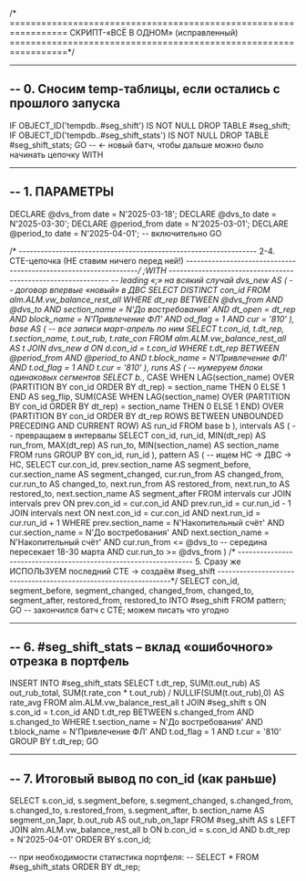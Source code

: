 /* =================================================================
   СКРИПТ-«ВСЁ В ОДНОМ»  (исправленный)
=================================================================*/

------------------------------------------------------------------
-- 0. Сносим temp-таблицы, если остались с прошлого запуска
------------------------------------------------------------------
IF OBJECT_ID('tempdb..#seg_shift') IS NOT NULL        DROP TABLE #seg_shift;
IF OBJECT_ID('tempdb..#seg_shift_stats') IS NOT NULL  DROP TABLE #seg_shift_stats;
GO   -- ← новый батч, чтобы дальше можно было начинать цепочку WITH

------------------------------------------------------------------
-- 1. ПАРАМЕТРЫ
------------------------------------------------------------------
DECLARE @dvs_from      date = N'2025-03-18';
DECLARE @dvs_to        date = N'2025-03-30';
DECLARE @period_from   date = N'2025-03-01';
DECLARE @period_to     date = N'2025-04-01';   -- включительно
GO

/* -----------------------------------------------------------------
   2-4. CTE-цепочка  (НЕ ставим ничего перед ней!)
-----------------------------------------------------------------*/
;WITH -------------------------------------------------------------  -- leading «;» на всякий случай
dvs_new AS (                     -- договор впервые «новый» в ДВС
    SELECT DISTINCT con_id
    FROM alm.ALM.vw_balance_rest_all
    WHERE dt_rep BETWEEN @dvs_from AND @dvs_to
      AND section_name = N'До востребования'
      AND dt_open      = dt_rep
      AND block_name   = N'Привлечение ФЛ'
      AND od_flag      = 1
      AND cur          = '810'
),
base AS (                        -- все записи март-апрель по ним
    SELECT  t.con_id, t.dt_rep, t.section_name,
            t.out_rub, t.rate_con
    FROM alm.ALM.vw_balance_rest_all AS t
    JOIN dvs_new d ON d.con_id = t.con_id
    WHERE t.dt_rep BETWEEN @period_from AND @period_to
      AND t.block_name = N'Привлечение ФЛ'
      AND t.od_flag    = 1
      AND t.cur        = '810'
),
runs AS (                        -- нумеруем блоки одинаковых сегментов
    SELECT b.*,
           CASE WHEN LAG(section_name) OVER (PARTITION BY con_id ORDER BY dt_rep)
                     = section_name THEN 0 ELSE 1 END                         AS seg_flip,
           SUM(CASE WHEN LAG(section_name) OVER (PARTITION BY con_id ORDER BY dt_rep)
                          = section_name THEN 0 ELSE 1 END)
           OVER (PARTITION BY con_id ORDER BY dt_rep
                 ROWS BETWEEN UNBOUNDED PRECEDING AND CURRENT ROW)            AS run_id
    FROM base b
),
intervals AS (                   -- превращаем в интервалы
    SELECT con_id, run_id,
           MIN(dt_rep) AS run_from,
           MAX(dt_rep) AS run_to,
           MIN(section_name) AS section_name
    FROM runs
    GROUP BY con_id, run_id
),
pattern AS (                     -- ищем НС → ДВС → НС,
    SELECT cur.con_id,
           prev.section_name AS segment_before,
           cur.section_name  AS segment_changed,
           cur.run_from      AS changed_from,
           cur.run_to        AS changed_to,
           next.run_from     AS restored_from,
           next.run_to       AS restored_to,
           next.section_name AS segment_after
    FROM intervals cur
    JOIN intervals prev  ON prev.con_id = cur.con_id AND prev.run_id = cur.run_id - 1
    JOIN intervals next  ON next.con_id = cur.con_id AND next.run_id = cur.run_id + 1
    WHERE prev.section_name  = N'Накопительный счёт'
      AND cur.section_name   = N'До востребования'
      AND next.section_name  = N'Накопительный счёт'
      AND cur.run_from <= @dvs_to     -- середина пересекает 18-30 марта
      AND cur.run_to   >= @dvs_from
)
/* -----------------------------------------------------------------
   5. Сразу же ИСПОЛЬЗУЕМ последний CTE → создаём #seg_shift
-----------------------------------------------------------------*/
SELECT
    con_id,
    segment_before,
    segment_changed,
    changed_from,
    changed_to,
    segment_after,
    restored_from,
    restored_to
INTO #seg_shift
FROM pattern;
GO   -- закончился батч с CTE; можем писать что угодно

------------------------------------------------------------------
-- 6. #seg_shift_stats – вклад «ошибочного» отрезка в портфель
------------------------------------------------------------------
INSERT INTO #seg_shift_stats
SELECT
    t.dt_rep,
    SUM(t.out_rub)                                           AS out_rub_total,
    SUM(t.rate_con * t.out_rub) / NULLIF(SUM(t.out_rub),0)   AS rate_avg
FROM alm.ALM.vw_balance_rest_all t
JOIN #seg_shift s
      ON s.con_id = t.con_id
     AND t.dt_rep BETWEEN s.changed_from AND s.changed_to
WHERE t.section_name = N'До востребования'
  AND t.block_name   = N'Привлечение ФЛ'
  AND t.od_flag      = 1
  AND t.cur          = '810'
GROUP BY t.dt_rep;
GO

------------------------------------------------------------------
-- 7. Итоговый вывод по con_id (как раньше)
------------------------------------------------------------------
SELECT
    s.con_id,
    s.segment_before,
    s.segment_changed,
    s.changed_from,
    s.changed_to,
    s.restored_from,
    s.segment_after,
    b.section_name  AS segment_on_1apr,
    b.out_rub       AS out_rub_on_1apr
FROM #seg_shift           AS s
LEFT JOIN alm.ALM.vw_balance_rest_all b
       ON b.con_id = s.con_id
      AND b.dt_rep = N'2025-04-01'
ORDER BY s.con_id;

-- при необходимости статистика портфеля:
-- SELECT * FROM #seg_shift_stats ORDER BY dt_rep;
